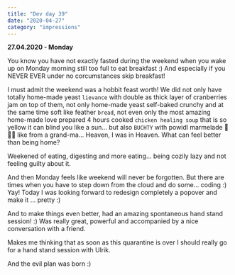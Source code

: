 ```yaml
---
title: "Dev day 39"
date: "2020-04-27"
category: "impressions"
---
```


**27.04.2020 - Monday**

You know you have not exactly fasted during the weekend when you wake up on Monday morning still too full to eat breakfast :) And especially if you NEVER EVER under no corcumstances skip breakfast! 

I must admit the weekend was a hobbit feast worth! We did not only have totally home-made yeast `lievance` with double as thick layer of cranberries jam on top of them, not only home-made yeast self-baked crunchy and at the same time soft like feather `bread`, not even only the most amazing home-made love prepared 4 hours cooked `chicken healing soup` that is so yellow it can blind you like a sun... but also `BUCHTY` with powidl marmelade 🥰🥰🥰 like from a grand-ma... Heaven, I was in Heaven. What can feel better than being home?

Weekened of eating, digesting and more eating... being cozily lazy and not feeling guilty about it. 

And then Monday feels like weekend will never be forgotten. But there are times when you have to step down from the cloud and do some... coding :) Yay! Today I was looking forward to redesign completely a popover and make it ... pretty :)

And to make things even better, had an amazing spontaneous hand stand session! :) Was really great, powerful and accompanied by a nice conversation with a friend. 

Makes me thinking that as soon as this quarantine is over I should really go for a hand stand session with Ulrik. 

And the evil plan was born :)



